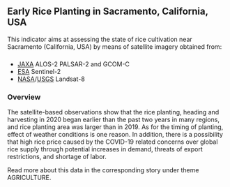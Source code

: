 ## Early Rice Planting in Sacramento, California, USA


This indicator aims at assessing the state of rice cultivation near Sacramento (California, USA) by means of satellite imagery obtained from:
###
- [JAXA](https://global.jaxa.jp/) ALOS-2 PALSAR-2 and GCOM-C 
- [ESA](https://esa.int/) Sentinel-2 
- [NASA](https://www.nasa.gov/)/[USGS](https://www.usgs.gov/) Landsat-8 


### Overview

The satellite-based observations show that the rice planting, heading and harvesting in 2020 began earlier than the past two years in many regions, and rice planting area was larger than in 2019. 
As for the timing of planting, effect of weather conditions is one reason.
In addition, there is a possibility that high rice price caused by the COVID-19 related concerns over global rice supply through potential increases in demand,
threats of export restrictions, and shortage of labor. 

Read more about this data in the corresponding story under theme AGRICULTURE.

